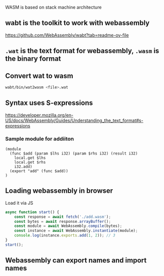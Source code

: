 
WASM is based on stack machine architecture

## wabt is the toolkit to work with webassembly

https://github.com/WebAssembly/wabt?tab=readme-ov-file


## `.wat` is the text format for webassembly, `.wasm` is the binary format

## Convert wat to wasm

```bash
wabt/bin/wat2wasm <file>.wat
```

## Syntax uses S-expressions

https://developer.mozilla.org/en-US/docs/WebAssembly/Guides/Understanding_the_text_format#s-expressions

### Sample module for addiiton
```wat
(module
  (func $add (param $lhs i32) (param $rhs i32) (result i32)
    local.get $lhs
    local.get $rhs
    i32.add)
  (export "add" (func $add))
)
```

## Loading webassembly in browser

Load it via JS
```javascript
async function start() {
    const response = await fetch('./add.wasm');
    const bytes = await response.arrayBuffer();
    const module = await WebAssembly.compile(bytes);
    const instance = await WebAssembly.instantiate(module);
    console.log(instance.exports.add(1, 2)); // 3
}
start();
```

## Webassembly can export names and import names